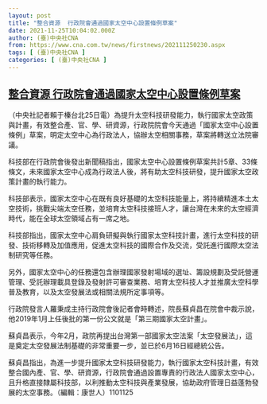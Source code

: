 ```yaml
---
layout: post
title: "整合資源  行政院會通過國家太空中心設置條例草案"
date: 2021-11-25T10:04:02.000Z
author: (臺)中央社CNA
from: https://www.cna.com.tw/news/firstnews/202111250230.aspx
tags: [ (臺)中央社CNA ]
categories: [ (臺)中央社CNA ]
---
```

<!--1637834642000-->
[整合資源  行政院會通過國家太空中心設置條例草案](https://www.cna.com.tw/news/firstnews/202111250230.aspx)
------

<div>
<div></div><div><p>（中央社記者賴于榛台北25日電）為提升太空科技研發能力，執行國家太空政策與計畫，有效整合產、官、學、研資源，行政院院會今天通過「國家太空中心設置條例」草案，明定太空中心為行政法人，協辦太空相關事務，草案將轉送立法院審議。</p><p>科技部在行政院會後發出新聞稿指出，國家太空中心設置條例草案共計5章、33條條文，未來國家太空中心成為行政法人後，將有助太空科技研發，提升國家太空政策計畫的執行能力。</p><p>科技部表示，國家太空中心在既有良好基礎的太空科技能量上，將持續精進本土太空技術，挑戰尖端太空任務，並培育太空科技接班人才，讓台灣在未來的太空經濟時代，能在全球太空領域占有一席之地。</p><p>科技部指出，國家太空中心肩負研擬與執行國家太空科技計畫，進行太空科技的研發、技術移轉及加值應用，促進太空科技的國際合作及交流，受託進行國際太空法制研究等任務。</p><p>另外，國家太空中心的任務還包含辦理國家發射場域的選址、籌設規劃及受託營運管理、受託辦理載具登錄及發射許可審查業務、培育太空科技人才並推廣太空科學普及教育，以及太空發展法或相關法規所定事項等。</p><p>行政院發言人羅秉成主持行政院會後記者會時轉述，院長蘇貞昌在院會中裁示說，他2019年1月上任後批的第一份公文就是「第三期國家太空計畫」。</p><p>蘇貞昌表示，今年2月，政院再提出台灣第一部國家太空法案「太空發展法」，這是奠定太空發展法制基礎的非常重要一步，並已於6月16日經總統公告。</p><p>蘇貞昌指出，為進一步提升國家太空科技研發能力，執行國家太空科技計畫，有效整合國內產、官、學、研資源，行政院會通過設置專責的行政法人國家太空中心，且升格直接隸屬科技部，以利推動太空科技與產業發展，協助政府管理日益蓬勃發展的太空事務。（編輯：康世人）1101125</p></div>
</div>
